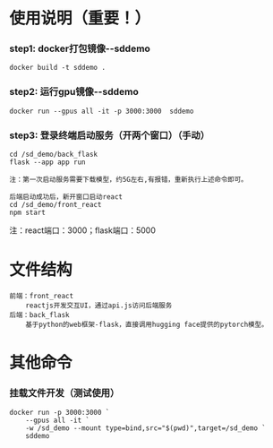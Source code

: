 # 使用说明（重要！）

### step1: docker打包镜像--sddemo
    docker build -t sddemo .

### step2: 运行gpu镜像--sddemo
    docker run --gpus all -it -p 3000:3000  sddemo

### step3: 登录终端启动服务（开两个窗口）（手动）
    cd /sd_demo/back_flask
    flask --app app run

    注：第一次启动服务需要下载模型，约5G左右,有报错，重新执行上述命令即可。

    后端启动成功后，新开窗口启动react
    cd /sd_demo/front_react
    npm start

注：react端口：3000；flask端口：5000

# 文件结构
    前端：front_react
        reactjs开发交互UI，通过api.js访问后端服务
    后端：back_flask
        基于python的web框架-flask，直接调用hugging face提供的pytorch模型。


# 其他命令

### 挂载文件开发（测试使用）
    docker run -p 3000:3000 `
        --gpus all -it `
        -w /sd_demo --mount type=bind,src="$(pwd)",target=/sd_demo `
        sddemo

    